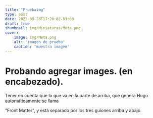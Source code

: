 ```yaml
---
title: "Pruebaimg"
type: post
date: 2022-09-28T17:28:02-03:00
draft: true
thumbnail: img/Miniaturas/Meta.png
cover:
    image: img/Meta.png
    alt: 'imagen de prueba'
    caption: 'muestra imagen'
---
```


# Probando agregar images. (en encabezado).

Tener en cuenta que lo que va en la parte de arriba, que genera Hugo automáticamente se llama

"Front Matter", y está separado por los tres guiones arriba y abajo.
